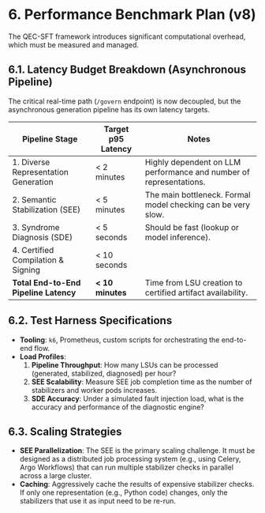 # 6. Performance Benchmark Plan (v8)

The QEC-SFT framework introduces significant computational overhead, which must be measured and managed.

## 6.1. Latency Budget Breakdown (Asynchronous Pipeline)

The critical real-time path (`/govern` endpoint) is now decoupled, but the asynchronous generation pipeline has its own latency targets.

| Pipeline Stage | Target p95 Latency | Notes |
|---|---|---|
| 1. Diverse Representation Generation | < 2 minutes | Highly dependent on LLM performance and number of representations. |
| 2. Semantic Stabilization (SEE) | < 5 minutes | The main bottleneck. Formal model checking can be very slow. |
| 3. Syndrome Diagnosis (SDE) | < 5 seconds | Should be fast (lookup or model inference). |
| 4. Certified Compilation & Signing | < 10 seconds | |
| **Total End-to-End Pipeline Latency** | **< 10 minutes** | Time from LSU creation to certified artifact availability. |

## 6.2. Test Harness Specifications

*   **Tooling**: `k6`, Prometheus, custom scripts for orchestrating the end-to-end flow.
*   **Load Profiles**:
    1.  **Pipeline Throughput**: How many LSUs can be processed (generated, stabilized, diagnosed) per hour?
    2.  **SEE Scalability**: Measure SEE job completion time as the number of stabilizers and worker pods increases.
    3.  **SDE Accuracy**: Under a simulated fault injection load, what is the accuracy and performance of the diagnostic engine?

## 6.3. Scaling Strategies

*   **SEE Parallelization**: The SEE is the primary scaling challenge. It must be designed as a distributed job processing system (e.g., using Celery, Argo Workflows) that can run multiple stabilizer checks in parallel across a large cluster.
*   **Caching**: Aggressively cache the results of expensive stabilizer checks. If only one representation (e.g., Python code) changes, only the stabilizers that use it as input need to be re-run.

